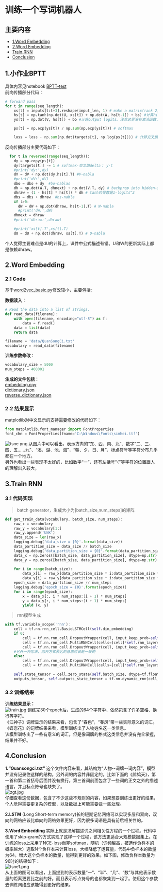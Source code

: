 # 训练一个写词机器人

## 主要内容  
- [1.Word Embedding](#bptt)
- [2.Word Embedding](#wordemd)
- [Train RNN](#train)
- [Conclusion](#conclusion)

## <span id="bptt">1.小作业BPTT<span>  
具体内容见notebook [BPTT-test](BPTT-Test.ipynb)  
前向传播部分代码：  
```python
# forward pass
for t in range(seq_length):
    xs[t] = inputs[t:t+3].reshape(input_len, 1) # make a matrix(rank 2)
    hs[t] = np.tanh(np.dot(U, xs[t]) + np.dot(W, hs[t-1]) + bs) #计算hidden state。激活函数使用tanh
    ys[t] = np.dot(V, hs[t]) + bo #计算output logits。注意这里没有激活函数，我们将在下一步计算softmax

    ps[t] = np.exp(ys[t]) / np.sum(np.exp(ys[t])) # softmax

    loss = loss - np.sum(np.dot(targets[t], np.log(ps[t]))) # 计算交叉熵
```
反向传播部分主要代码如下：  
```python
  for t in reversed(range(seq_length)):
    dy = np.copy(ps[t])
    dy[targets[t]] -= 1 # softmax-交叉熵delta： y-t
    #print('dy:',dy)
    dV = dV + np.dot(dy,hs[t].T) #V-nabla
    #print('dV:',dV)
    dbo = dbo + dy  #bo-nablas
    dh = np.dot(W.T, dhnext) + np.dot(V.T, dy) # backprop into hidden-state
    dhraw = (1 - hs[t] * hs[t]) * dh # tanh的导数是1-logits^2
    dbs = dbs + dhraw  #bs-nabla
    if t>0:
      dW = dW + np.dot(dhraw, hs[t-1].T) # W-nabla
      #print('dW:',dW)
    dhnext = dhraw
    #print('dhraw:',dhraw)
    
    #print('xs[t].T',xs[t].T)
    dU = dU + np.dot(dhraw, xs[t].T) # U-nabla
```
个人觉得主要难点是dU的计算上，课件中公式描述有错。U和W的更新实际上都是依赖dhraw。  

## <span id="wordemd">2.Word Embedding<span>
### 2.1 Code  
基于[word2vec_basic.py]()修改较小，主要包括:  

**数据读入**：  
```python
# Read the data into a list of strings.
def read_data(filename):
    with open(filename, encoding="utf-8") as f:
        data = f.read()
    data = list(data)
    return data

filename = 'data/QuanSongCi.txt'
vocabulary = read_data(filename)
```

**训练参数修改**：
```python
vocabulary_size = 5000
num_steps = 400001
```  

**生成的文件包括**：  
[embedding.npy](./data/)  
[dictionary.json](./data/dictionary.json)  
[reverse_dictionary.json](./data/reverse_dictionary.json)

### 2.2 结果显示  
matplotlib对中文显示的支持需要修改的代码如下：  
```python
from matplotlib.font_manager import FontProperties
font_chn = FontProperties(fname='C:\Windows\Fonts\simhei.ttf')  
```
![tsne.png](g3doc/tsne.png)
从图片中可以看出，表示方向的“东、西、南、北”、数字“二、三、四、五……九”、“溪、湖、池、海”，“朝、夕、日、月”、标点符号等字符分布几乎都在一个地方。  
另外也看出一些表现不太好的，比如数字“一”，还有左括号“（”等字符的位置跟人的理解出入较大。
  
## <span id="train">3.Train RNN<span>
### 3.1 代码实现
>batch generator，生成大小为[batch_size,num_steps]的矩阵
```python
def get_train_data(vocabulary, batch_size, num_steps):
    raw_x = vocabulary
    raw_y = vocabulary[1:]
    raw_y.append('UNK') 
    data_size = len(raw_x)
    logging.debug('data_size = {0}'.format(data_size))
    data_partition_size = data_size // batch_size
    logging.debug('data_partition_size = {0}'.format(data_partition_size))
    data_x = np.zeros([batch_size, data_partition_size], dtype=np.str)
    data_y = np.zeros([batch_size, data_partition_size], dtype=np.str)
    
    for i in range(batch_size):
        data_x[i] = raw_x[data_partition_size * i:data_partition_size * (i + 1)]
        data_y[i] = raw_y[data_partition_size * i:data_partition_size * (i + 1)]
    epoch_size = data_partition_size // num_steps
    logging.debug('epoch_size = {0}'.format(epoch_size))
    for i in range(epoch_size):
        x = data_x[:, i * num_steps:(i + 1) * num_steps]
        y = data_y[:, i * num_steps:(i + 1) * num_steps]
        yield (x, y)
```
>rnn模型生成  
```python
with tf.variable_scope('rnn'):
    cell = tf.nn.rnn_cell.BasicLSTMCell(self.dim_embedding)
    if 0:
        cell = tf.nn.rnn_cell.DropoutWrapper(cell, input_keep_prob=self.keep_prob)
        cell = tf.nn.rnn_cell.MultiRNNCell(cells=[cell]*self.rnn_layers)
        cell = tf.nn.rnn_cell.DropoutWrapper(cell, input_keep_prob=self.keep_prob)
    #另外一种写法，两种方式表达的意思应该是一致的
    else:
        cell = tf.nn.rnn_cell.DropoutWrapper(cell, input_keep_prob=self.keep_prob, output_keep_prob=self.keep_prob)
        cell = tf.nn.rnn_cell.MultiRNNCell(cells=[cell]*self.rnn_layers)
    
    self.state_tensor = cell.zero_state(self.batch_size, dtype=tf.float32)
    outputs_tensor, self.outputs_state_tensor = tf.nn.dynamic_rnn(cell, data, initial_state=self.state_tensor)
```

### 3.2 训练结果  
__训练结果显示：__  
![train.jpg](./g3doc/train.jpg)
训练完30个epoch后，生成的64个字符中，依然包含了许多空格、换行等字符。  
《江神子》词牌显示的结果来看，包含了“春色”，“春风”带一些实际意义的词汇。  《蝶恋花》的词牌结果来看，模型训练出了人物姓名这一类信息。  
该模型训练出了一些有意义的词汇，但是像词牌的格式这类信息并没有完全掌握，结果并不好。  
## <span id="conclusion">4.Conclusion<span>  
**1.“Quansongci.txt”** 这个文件内容来看，其结构为“人物--词牌--词内容”，模型并没有记录住这样的结构。另外词的内容并非固定的，比如下面的《鹧鸪天》，第一首和第二首括号后面并没有换行，第三首词前面包含了一些词的正文之外的描述语言，并且标点符号也缺失了。  
![zgt.jpg](./g3doc/zgt.jpg)  
仔细查看这份数据，包含了不少这些不规则的内容，如果想要训练出更好的结果，个人觉得需要更复杂的模型，以及数据上可能需要做一些处理。  

**2.LSTM** (Long Short-term memory)长的短期记忆网络可以实现多层和双向，双向的网络应该比单向的网络效果更好，因为很多词语是具有前后相关性的。  

**3.Word Embedding** 实际上就是求解描述词之间相关性方程的一个过程。代码中使用了skip-gram的方式实现了这样一个过程，该方法更适合大规模数据集上。在训练的loss上采用了NCE-loss而非softmax，随机（词频越高，被选作负样本的概率越大）选取N个负样本来计算loss，大幅降低了运算量，代码中负样本的数量为64，增大这个负样本的数量，能得到更好的效果。如下图，修改负样本数量为96时的结果如下：  
![tsne1.png](./g3doc/tsne1.png)  
从上面的图可以看出，上面提到的表示数量“一”、“半”、“几”、“数”与其他表示数量的距离更要比之前的好，而且表示标点符号的也都聚集到一起了。使用这个参数去训练网络应该能得到更好的结果。